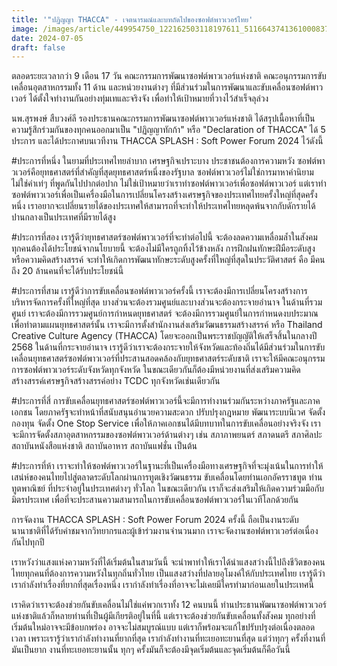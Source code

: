 ```yaml
---
title: '"ปฏิญญา THACCA" - เจตนารมณ์และบทถัดไปของซอฟต์พาวเวอร์ไทย'
image: /images/article/449954750_122162503118197611_5116643741361000837_n-2.jpg
date: 2024-07-05
draft: false
---
```

ตลอดระยะเวลากว่า 9 เดือน 17 วัน คณะกรรมการพัฒนาซอฟต์พาวเวอร์แห่งชาติ คณะอนุกรรมการขับเคลื่อนอุตสาหกรรมทั้ง 11 ด้าน และหน่วยงานต่างๆ ที่มีส่วนร่วมในการพัฒนาและขับเคลื่อนซอฟต์พาวเวอร์ ได้ตั้งใจทำงานกันอย่างทุ่มเทและจริงจัง เพื่อทำให้เป้าหมายที่วางไว้สำเร็จลุล่วง

นพ.สุรพงษ์ สืบวงศ์ลี รองประธานคณะกรรมการพัฒนาซอฟต์พาวเวอร์แห่งชาติ ได้สรุปเนื้อหาที่เป็นความรู้สึกร่วมกันของทุกคนออกมาเป็น "ปฏิญญาทักก้า" หรือ "Declaration of THACCA" ได้ 5 ประการ และได้ประกาศบนเวทีงาน THACCA SPLASH : Soft Power Forum 2024 ไว้ดังนี้

#ประการที่หนึ่ง ในยามที่ประเทศไทยลำบาก เศรษฐกิจเปราะบาง ประชาชนต้องการความหวัง ซอฟต์​พาวเวอร์คือยุทธศาสตร์ที่สำคัญที่สุดยุทธศาสตร์หนึ่งของรัฐบาล ซอฟต์พาวเวอร์ไม่ใช่การมาหาคำนิยาม ไม่ใช่คำเท่ๆ ที่พูดกันไปปากต่อปาก ไม่ใช่เป้าหมายว่าเราทำซอฟต์พาวเวอร์เพื่อซอฟต์พาวเวอร์ แต่เราทำซอฟต์พาวเวอร์เพื่อเป็นเครื่องมือในการเปลี่ยนโครงสร้างเศรษฐกิจของประเทศไทยครั้งใหญ่ที่สุดครั้งหนึ่ง เราอยากจะเปลี่ยนรายได้ของประเทศให้สามารถที่จะทำให้ประเทศไทยหลุดพ้นจากกับดักรายได้ปานกลางเป็นประเทศที่มีรายได้สูง

#ประการที่สอง เรารู้ดีว่ายุทธศาสตร์ซอฟต์พาวเวอร์ที่จะทำต่อไปนี้ จะต้องลดความเหลื่อมล้ำในสังคม ทุกคนต้องได้ประโยชน์จากนโยบายนี้ จะต้องไม่มีใครถูกทิ้งไว้ข้างหลัง การฝึกฝนทักษะฝีมือระดับสูงหรือความคิดสร้างสรรค์ จะทำให้เกิดการพัฒนาทักษะระดับสูงครั้งที่ใหญ่ที่สุดในประวัติศาสตร์ คือ มีคนถึง 20 ล้านคนที่จะได้รับประโยชน์นี้

#ประการที่สาม เรารู้ดีว่าการขับเคลื่อนซอฟต์พาวเวอร์ครั้งนี้ เราจะต้องมีการเปลี่ยนโครงสร้างการบริหารจัดการครั้งที่ใหญ่ที่สุด บางส่วนจะต้องรวมศูนย์และบางส่วนจะต้องกระจายอำนาจ ในด้านที่รวมศูนย์ เราจะต้องมีการรวมศูนย์การกำหนดยุทธศาสตร์ จะต้องมีการรวมศูนย์ในการกำหนดงบประมาณเพื่อทำตามแผนยุทธศาสตร์นั้น เราจะมีการตั้งสำนักงานส่งเสริมวัฒนธรรมสร้างสรรค์ หรือ Thailand Creative Culture Agency (THACCA) โดยจะออกเป็นพระราชบัญญัติให้เสร็จสิ้นในกลางปี 2568 ในด้านที่กระจายอำนาจ เรารู้ดีว่าเราจะต้องกระจายให้จังหวัดและท้องถิ่นได้มีส่วนร่วมในการขับเคลื่อนยุทธศาสตร์ซอฟต์พาวเวอร์ที่ประสานสอดคล้องกับยุทธศาสตร์ระดับชาติ เราจะให้มีคณะอนุกรรมการซอฟต์พาวเวอร์ระดับจังหวัดทุกจังหวัด ในขณะเดียวกันก็ต้องมีหน่วยงานที่ส่งเสริมความคิดสร้างสรรค์เศรษฐกิจสร้างสรรค์อย่าง TCDC ทุกจังหวัดเช่นเดียวกัน

#ประการที่สี่ การขับเคลื่อนยุทธศาสตร์ซอฟต์พาวเวอร์นี้จะมีการทำงานร่วมกันระหว่างภาครัฐและภาคเอกชน โดยภาครัฐจะทำหน้าที่สนับสนุนอำนวยความสะดวก ปรับปรุงกฎหมาย พัฒนาระบบนิเวศ จัดตั้งกองทุน จัดตั้ง One Stop Service เพื่อให้ภาคเอกชนได้มีบทบาทในการขับเคลื่อนอย่างจริงจัง เราจะมีการจัดตั้งสภาอุตสาหกรรมของซอฟต์พาวเวอร์ด้านต่างๆ เช่น สภาภาพยนตร์ สภาดนตรี สภาศิลปะ สถาบันหนังสือแห่งชาติ สถาบันอาหาร สถาบันแฟชั่น เป็นต้น

#ประการที่ห้า เราจะทำให้ซอฟต์พาวเวอร์ในฐานะที่เป็นเครื่องมือทางเศรษฐกิจที่จะมุ่งเน้นในการทำให้เสน่ห์ของคนไทยไปสู่ตลาดระดับโลกผ่านการทูตเชิงวัฒนธรรม ขับเคลื่อนโดยท่านเอกอัครราชทูต ท่านทูตพาณิชย์ ที่ประจำอยู่ในประเทศต่างๆ ทั่วโลก ในขณะเดียวกัน เราก็จะส่งเสริมให้เกิดความร่วมมือกับมิตรประเทศ เพื่อที่จะประสานความสามารถในการขับเคลื่อนซอฟต์พาวเวอร์ในเวทีโลกด้วยกัน

การจัดงาน THACCA SPLASH : Soft Power Forum 2024 ครั้งนี้ ถือเป็นงานระดับนานาชาติที่ได้รับคำชมจากวิทยากรและผู้เข้าร่วมงานจำนวนมาก เราจะจัดงานซอฟต์พาวเวอร์ต่อเนื่องกันไปทุกปี

เราหวังว่าแสงแห่งความหวังที่ได้เริ่มต้นในสามวันนี้ จะนำพาทำให้เราได้นำแสงสว่างนี้ไปถึงชีวิตของคนไทยทุกคนที่ต้องการความหวังในทุกถิ่นทั่วไทย เป็นแสงสว่างที่ปลายอุโมงค์ให้กับประเทศไทย เรารู้ดีว่าเรากำลังทำเรื่องที่ยากที่สุดเรื่องหนึ่ง เรากำลังทำเรื่องที่อาจจะไม่เคยมีใครทำมาก่อนเลยในประเทศนี้

เราคิดว่าเราจะต้องช่วยกันขับเคลื่อนไม่ใช่แค่พวกเราทั้ง 12 คนบนนี้ ท่านประธานพัฒนาซอฟต์พาวเวอร์แห่งชาติแล้วก็หลายท่านที่เป็นผู้มีเกียรติอยู่ในที่นี้ แต่เราจะต้องช่วยกันขับเคลื่อนทั้งสังคม ทุกอย่างที่เริ่มต้นใหม่อาจจะมีข้อบกพร่อง อาจจะไม่สมบูรณ์แบบ แต่เราก็พร้อมจะแก้ไขปรับปรุงต่อเนื่องตลอดเวลา เพราะเรารู้ว่าเรากำลังทำงานที่ยากที่สุด เรากำลังทำงานที่ทะเยอทะยานที่สุด แต่ว่าทุกๆ ครั้งที่งานที่มันเป็นยาก งานที่ทะเยอทะยานนั้น ทุกๆ ครั้งมันก็จะต้องมีจุดเริ่มต้นและจุดเริ่มต้นก็คือวันนี้
